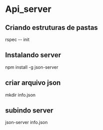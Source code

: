 # Api_server

## Criando estruturas de pastas 

rspec -- init 

## Instalando server

npm install -g json-server

## criar arquivo json

mkdir info.json

## subindo server 
	
json-server info.json


